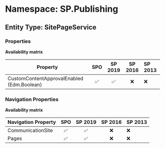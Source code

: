 # Namespace: SP.Publishing

## Entity Type: SitePageService

### Properties

**Availability matrix**

Property | SPO | SP 2019 | SP 2016 | SP 2013
----------|:---:|:-------:|:-------:|:-------
CustomContentApprovalEnabled (Edm.Boolean) | ✅ | ✅ | ❌ | ❌

### Navigation Properties

**Availability matrix**

Navigation Property | SPO | SP 2019 | SP 2016 | SP 2013
----------|:---:|:-------:|:-------:|:-------
CommunicationSite | ✅ | ✅ | ❌ | ❌
Pages | ✅ | ✅ | ❌ | ❌
